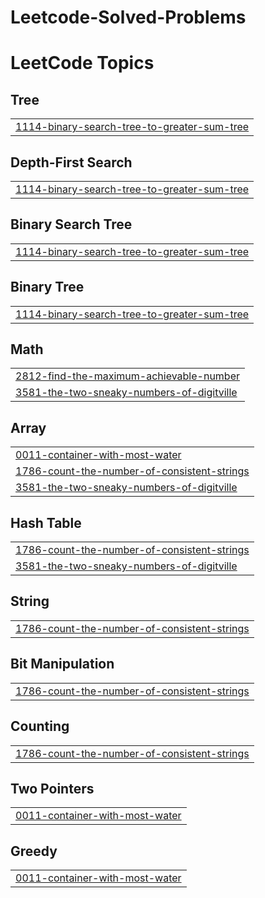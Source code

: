 # Leetcode-Solved-Problems
<!---LeetCode Topics Start-->
# LeetCode Topics
## Tree
|  |
| ------- |
| [1114-binary-search-tree-to-greater-sum-tree](https://github.com/akhilesh-online/Leetcode-Solved-Problems/tree/master/1114-binary-search-tree-to-greater-sum-tree) |
## Depth-First Search
|  |
| ------- |
| [1114-binary-search-tree-to-greater-sum-tree](https://github.com/akhilesh-online/Leetcode-Solved-Problems/tree/master/1114-binary-search-tree-to-greater-sum-tree) |
## Binary Search Tree
|  |
| ------- |
| [1114-binary-search-tree-to-greater-sum-tree](https://github.com/akhilesh-online/Leetcode-Solved-Problems/tree/master/1114-binary-search-tree-to-greater-sum-tree) |
## Binary Tree
|  |
| ------- |
| [1114-binary-search-tree-to-greater-sum-tree](https://github.com/akhilesh-online/Leetcode-Solved-Problems/tree/master/1114-binary-search-tree-to-greater-sum-tree) |
## Math
|  |
| ------- |
| [2812-find-the-maximum-achievable-number](https://github.com/akhilesh-online/Leetcode-Solved-Problems/tree/master/2812-find-the-maximum-achievable-number) |
| [3581-the-two-sneaky-numbers-of-digitville](https://github.com/akhilesh-online/Leetcode-Solved-Problems/tree/master/3581-the-two-sneaky-numbers-of-digitville) |
## Array
|  |
| ------- |
| [0011-container-with-most-water](https://github.com/akhilesh-online/Leetcode-Solved-Problems/tree/master/0011-container-with-most-water) |
| [1786-count-the-number-of-consistent-strings](https://github.com/akhilesh-online/Leetcode-Solved-Problems/tree/master/1786-count-the-number-of-consistent-strings) |
| [3581-the-two-sneaky-numbers-of-digitville](https://github.com/akhilesh-online/Leetcode-Solved-Problems/tree/master/3581-the-two-sneaky-numbers-of-digitville) |
## Hash Table
|  |
| ------- |
| [1786-count-the-number-of-consistent-strings](https://github.com/akhilesh-online/Leetcode-Solved-Problems/tree/master/1786-count-the-number-of-consistent-strings) |
| [3581-the-two-sneaky-numbers-of-digitville](https://github.com/akhilesh-online/Leetcode-Solved-Problems/tree/master/3581-the-two-sneaky-numbers-of-digitville) |
## String
|  |
| ------- |
| [1786-count-the-number-of-consistent-strings](https://github.com/akhilesh-online/Leetcode-Solved-Problems/tree/master/1786-count-the-number-of-consistent-strings) |
## Bit Manipulation
|  |
| ------- |
| [1786-count-the-number-of-consistent-strings](https://github.com/akhilesh-online/Leetcode-Solved-Problems/tree/master/1786-count-the-number-of-consistent-strings) |
## Counting
|  |
| ------- |
| [1786-count-the-number-of-consistent-strings](https://github.com/akhilesh-online/Leetcode-Solved-Problems/tree/master/1786-count-the-number-of-consistent-strings) |
## Two Pointers
|  |
| ------- |
| [0011-container-with-most-water](https://github.com/akhilesh-online/Leetcode-Solved-Problems/tree/master/0011-container-with-most-water) |
## Greedy
|  |
| ------- |
| [0011-container-with-most-water](https://github.com/akhilesh-online/Leetcode-Solved-Problems/tree/master/0011-container-with-most-water) |
<!---LeetCode Topics End-->